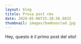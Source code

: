 ```yaml
---
layout: blog
titolo: Prova post cms
date: 2020-05-06T15:28:56.603Z
thumbnail: images/bamboozled.jpg
---
```

Hey, questo è il primo post del sito!